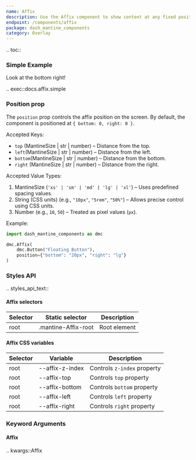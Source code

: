 ```yaml
---
name: Affix
description: Use the Affix component to show content at any fixed positon inside your app.
endpoint: /components/affix
package: dash_mantine_components
category: Overlay
---
```


.. toc::

### Simple Example

Look at the bottom right!

.. exec::docs.affix.simple

### Position prop
The `position` prop controls the affix position on the screen. By default, the component is positioned at `{ bottom: 0, right: 0 }`.  

Accepted Keys:
- `top` (MantineSize | str | number) – Distance from the top.  
- `left`(MantineSize | str | number) – Distance from the left.  
- `bottom`(MantineSize | str | number) – Distance from the bottom.  
- `right` (MantineSize | str | number) – Distance from the right.  

Accepted Value Types:
1. MantineSize (`'xs' | 'sm' | 'md' | 'lg' | 'xl'`) – Uses predefined spacing values.  
2. String (CSS units) (e.g., `"10px"`, `"5rem"`, `"50%"`) – Allows precise control using CSS units.  
3. Number (e.g., `10`, `50`) – Treated as pixel values (`px`).  


Example:
```python
import dash_mantine_components as dmc

dmc.Affix(
    dmc.Button("Floating Button"),
    position={"bottom": "20px", "right": "lg"} 
)
```


### Styles API

.. styles_api_text::

#### Affix selectors

| Selector | Static selector | Description |
|----------|----------------|-------------|
| root     | .mantine-Affix-root | Root element |

#### Affix CSS variables

| Selector | Variable | Description |
|----------|----------|-------------|
| root     | --affix-z-index  | Controls `z-index` property |
| root     | --affix-top      | Controls `top` property |
| root     | --affix-bottom   | Controls `bottom` property |
| root     | --affix-left     | Controls `left` property |
| root     | --affix-right    | Controls `right` property |


### Keyword Arguments

#### Affix

.. kwargs::Affix
